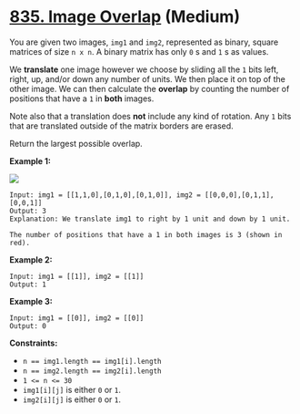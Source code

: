 # [835. Image Overlap][link] (Medium)

[link]: https://leetcode.com/problems/image-overlap/

You are given two images, `img1` and `img2`, represented as binary, square matrices of size `n x n`.
A binary matrix has only `0` s and `1` s as values.

We **translate** one image however we choose by sliding all the `1` bits left, right, up, and/or
down any number of units. We then place it on top of the other image. We can then calculate the
**overlap** by counting the number of positions that have a `1` in **both** images.

Note also that a translation does **not** include any kind of rotation. Any `1` bits that are
translated outside of the matrix borders are erased.

Return the largest possible overlap.

**Example 1:**

![](https://assets.leetcode.com/uploads/2020/09/09/overlap1.jpg)

```
Input: img1 = [[1,1,0],[0,1,0],[0,1,0]], img2 = [[0,0,0],[0,1,1],[0,0,1]]
Output: 3
Explanation: We translate img1 to right by 1 unit and down by 1 unit.

The number of positions that have a 1 in both images is 3 (shown in red).
```

**Example 2:**

```
Input: img1 = [[1]], img2 = [[1]]
Output: 1
```

**Example 3:**

```
Input: img1 = [[0]], img2 = [[0]]
Output: 0
```

**Constraints:**

- `n == img1.length == img1[i].length`
- `n == img2.length == img2[i].length`
- `1 <= n <= 30`
- `img1[i][j]` is either `0` or `1`.
- `img2[i][j]` is either `0` or `1`.
